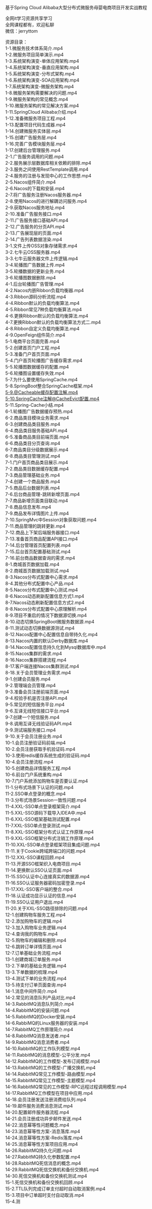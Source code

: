 基于Spring Cloud Alibaba大型分布式微服务母婴电商项目开发实战教程

全网it学习资源共享学习<br>全网课程都有，欢迎私聊<br>微信：jerryttom<br>

资源目录：<br> 1-1.微服务技术体系简介.mp4<br> 1-2.微服务项目简单演示.mp4<br> 1-3.系统架构演变-单体应用架构.mp4<br> 1-4.系统架构演变-垂直应用架构.mp4<br> 1-5.系统架构演变-分布式架构.mp4<br> 1-6.系统架构演变-SOA应用架构.mp4<br> 1-7.系统架构演变-微服务架构.mp4<br> 1-8.微服务架构需要解决的问题.mp4<br> 1-9.微服务架构的常见概念.mp4<br> 1-10.微服务架构的常见解决方案.mp4<br> 1-11.SpringCloud Alibaba介绍.mp4<br> 1-12.准备微服务项目工程.mp4<br> 1-13.配置项目代码生成器.mp4<br> 1-14.创建微服务实体层.mp4<br> 1-15.创建广告服务层.mp4<br> 1-16.完善广告模块服务层.mp4<br> 1-17.创建后台管理服务.mp4<br> 2-1.广告服务调用的问题.mp4<br> 2-2.服务展示层数据库相关依赖的排除.mp4<br> 2-3.服务之间使用RestTemplate调用.mp4<br> 2-4.服务的注册与发现中心的工作思想.mp4<br> 2-5.Nacos组件简介.mp4<br> 2-6.Nacos的下载和安装.mp4<br> 2-7.将广告服务注册Nacos服务器.mp4<br> 2-8.使用Nacos的进行解耦访问服务.mp4<br> 2-9.获取Nacos服务地址.mp4<br> 2-10.准备广告服务接口.mp4<br> 2-11.广告服务接口基础API.mp4<br> 2-12.广告服务的分页API.mp4<br> 2-13.广告展现层的页面.mp4<br> 2-14.广告列表数据渲染.mp4<br> 3-1.文件上传OSS对象存储需求.mp4<br> 3-2.七牛云OSS服务器.mp4<br> 3-3.七牛云服务器文件上传逻辑.mp4<br> 3-4.轮播图广告数据上传.mp4<br> 3-5.轮播数据的更新业务.mp4<br> 3-6.轮播图数据删除.mp4<br> 4-1.后台轮播图广告管理.mp4<br> 4-2.Nacos内嵌Ribbon负载均衡器.mp4<br> 4-3.Ribbon源码分析流程.mp4<br> 4-4.Ribbon默认的负载均衡算法.mp4<br> 4-5.Ribbon常见7种负载均衡算法.mp4<br> 4-6.更换Ribbon默认的负载均衡算法.mp4<br> 4-7.更换Ribbon默认的负载均衡算法方式二.mp4<br> 4-8.Ribbon自定义负载均衡算法.mp4<br> 4-9.OpenFeign组件简介.mp4<br> 5-1.电商平台页面完善.mp4<br> 5-2.创建首页门户工程.mp4<br> 5-3.准备门户首页页面.mp4<br> 5-4.门户首页轮播图广告缓存需求.mp4<br> 5-5.轮播图数据缓存的配置.mp4<br> 5-6.轮播图设置缓存失效.mp4<br> 5-7.为什么要使用SpringCache.mp4<br> 5-8.SpringBoot整合SpringCache框架.mp4<br> 5-9.@Cacheable缓存配置注解.mp4<br> 5-10.SpringCache注解@CacheEvict配置.mp4<br> 5-11.Spring-Cache小结.mp4<br> 6-1.轮播图广告数据缓存预热.mp4<br> 6-2.商品类目模块业务需求.mp4<br> 6-3.创建商品类目服务.mp4<br> 6-4.商品类目服务基础API.mp4<br> 6-5.准备商品类目前端页面.mp4<br> 6-6.商品类目分页查询.mp4<br> 6-7.商品类目分级数据展示.mp4<br> 6-8.商品类目管理测试.mp4<br> 7-1.门户首页商品类目展示.mp4<br> 7-2.商品类目数据缓存配置.mp4<br> 7-3.商品管理基础业务.mp4<br> 7-4.创建一个商品服务.mp4<br> 7-5.商品后台数据列表.mp4<br> 7-6.后台商品管理-跳转新增页面.mp4<br> 7-7.商品新增页面类目联动.mp4<br> 7-8.商品信息发布.mp4<br> 7-9.商品发布详情图片上传.mp4<br> 7-10.SpringMvc中Session对象获取问题.mp4<br> 7-11.商品管理的跳转更新.mp4<br> 7-12.商品上下架后端服务器接口.mp4<br> 7-13.准备首页商品配置API接口.mp4<br> 7-14.后台管理首页配置列表.mp4<br> 7-15.后台首页配置基础测试.mp4<br> 7-16.前台商品数据查询的需求.mp4<br> 8-1.商城首页数据加载.mp4<br> 8-2.商城首页数据加载测试.mp4<br> 8-3.Nacos分布式配置中心需求.mp4<br> 8-4.其他分布式配置中心产品.mp4<br> 8-5.Nacos分布式配置中心测试.mp4<br> 8-6.Nacos动态刷新配置信息方式1.mp4<br> 8-7.Nacos动态刷新配置信息方式2.mp4<br> 8-8.Nacos分布式配置中心原理解析.mp4<br> 8-9.项目不重启的情况下数据源切换.mp4<br> 8-10.动态切换SpringBoot微服务数据源.mp4<br> 8-11.测试动态切换数据源测试.mp4<br> 8-12.Nacos配置中心配置信息自带持久化.mp4<br> 8-13.Nacos内置的默认Derby数据库.mp4<br> 8-14.Nacos配置信息持久化到Mysql数据库中.mp4<br> 8-15.Nacos集群的需求.mp4<br> 8-16.Nacos集群搭建流程.mp4<br> 8-17.客户端连接Nacos集群测试.mp4<br> 8-18.关于会员管理业务需求.mp4<br> 9-1.创建会员服务.mp4<br> 9-2.管理端会员管理.mp4<br> 9-3.准备会员注册前端页面.mp4<br> 9-4.校验手机是否注册API.mp4<br> 9-5.常见的短信服务平台.mp4<br> 9-6.互译无线短信接口平台.mp4<br> 9-7.创建一个短信服务.mp4<br> 9-8.调用互译无线验证码API.mp4<br> 9-9.测试端服务接口.mp4<br> 9-10.关于会员注册业务.mp4<br> 10-1.会员注册验证码前端.mp4<br> 10-2.会员注册获取手机验证码.mp4<br> 10-3.使用redis缓存系统生成的验证码.mp4<br> 10-4.会员注册流程.mp4<br> 10-5.创建商品详情服务工程.mp4<br> 10-6.前台门户系统重构.mp4<br> 10-7.门户系统添加购物车是否要认证.mp4<br> 11-1.分布式场景下认证的问题.mp4<br> 11-2.SSO单点登录的概念.mp4<br> 11-3.分布式场景Session一致性问题.mp4<br> 11-4.XXL-SSO单点登录框架简介.mp4<br> 11-5.XXL-SSO源码下载导入IDEA中.mp4<br> 11-6.XXL-SSO框架基础测试配置.mp4<br> 11-7.XXL-SSO单点登录测试.mp4<br> 11-8.XXL-SSO框架分布式认证工作原理.mp4<br> 11-9.XXL-SSO框架分布式注销工作原理.mp4<br> 11-10.XXL-SSO单点登录框架项目集成问题.mp4<br> 11-11.关于Cookie跨域跨端口的问题.mp4<br> 11-12.XXL-SSO课程回顾.mp4<br> 11-13.开源SSO框架织入电商项目.mp4<br> 11-14.更换默认SSO认证页面.mp4<br> 11-15.SSO认证中心连接真实的数据源.mp4<br> 11-16.SSO认证服务器密码加密登录.mp4<br> 11-17.XXL-SSO客户端的整合.mp4<br> 11-18.认证成功显示认证的信息.mp4<br> 11-19.SSO认证用户退出.mp4<br> 11-20.关于XXL-SSO路径排除的问题.mp4<br> 12-1.创建购物车服务工程.mp4<br> 12-2.添加购物车的逻辑.mp4<br> 12-3.加入购物车业务逻辑.mp4<br> 12-4.查询我的购物车.mp4<br> 12-5.购物车的编辑和删除.mp4<br> 12-6.跳转订单详情页面.mp4<br> 12-7.订单基础业务流程.mp4<br> 13-1.创建商城订单服务.mp4<br> 13-2.下单的基础业务逻辑.mp4<br> 13-3.下单数据的梳理.mp4<br> 13-4.测试下单的业务流程.mp4<br> 13-5.待支付订单页面查询.mp4<br> 14-1.消息中间件简介.mp4<br> 14-2.常见的消息队列产品对比.mp4<br> 14-3.RabbitMQ消息队列简介.mp4<br> 14-4.RabbitMQ的安装问题.mp4<br> 14-5.RabbitMQ的Docker安装.mp4<br> 14-6.RabbiMQ的Linux服务器的安装.mp4<br> 14-7.RabbitMQ工作原理简介.mp4<br> 14-8.RabbitMQ消息发送者.mp4<br> 14-9.RabbitMQ消息消费者.mp4<br> 14-10.RabbitMQ的工作队列模型.mp4<br> 14-11.RabbitMQ的消息模型-公平分发.mp4<br> 14-12.RabbitMQ的工作模型-发布订阅模型.mp4<br> 14-13.RabbitMQ的工作模型-广播交换机.mp4<br> 14-14.RabbitMQ常见工作模型-路由模型.mp4<br> 14-15.RabbitMQ常见工作模型-主题模型.mp4<br> 14-16.RabbitMQ常见的工作模型-RPC远程过程调用模型.mp4<br> 14-17.RabbitMQ工作模型在项目中应用.mp4<br> 14-18.会员注册发送注册消费给队列.mp4<br> 14-19.邮件服务消费消息测试.mp4<br> 14-20.配置邮件服务器流程.mp4<br> 14-21.会员注册成功异步邮件发送.mp4<br> 14-22.消息幂等性问题概念.mp4<br> 14-23.消息幂等性方案-消息落库.mp4<br> 14-24.消息幂等性方案-Redis落库.mp4<br> 14-25.消息幂等性方案项目应用.mp4<br> 14-26.RabbitMQ持久化问题.mp4<br> 14-27.RabbitMQ持久化参数配置.mp4<br> 14-28.RabbitMQ死信消息的概念.mp4<br> 14-29.RabbitMQ死信交换机和备份交换机.mp4<br> 14-30.死信交换机和备份交换机测试.mp4<br> 15-1.死信交换机和备份交换机回顾.mp4<br> 15-2.TTL队列完成订单支付超时自动取消案例.mp4<br> 15-3.项目中订单超时支付自动取消.mp4<br> 15-4.测